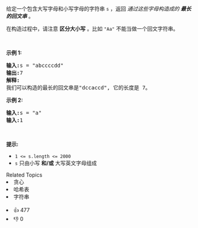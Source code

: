 <p>给定一个包含大写字母和小写字母的字符串<meta charset="UTF-8" />&nbsp;<code>s</code>&nbsp;，返回&nbsp;<em>通过这些字母构造成的 <strong>最长的回文串</strong></em>&nbsp;。</p>

<p>在构造过程中，请注意 <strong>区分大小写</strong> 。比如&nbsp;<code>"Aa"</code>&nbsp;不能当做一个回文字符串。</p>

<p>&nbsp;</p>

<p><strong>示例 1: </strong></p>

<pre>
<strong>输入:</strong>s = "abccccdd"
<strong>输出:</strong>7
<strong>解释:</strong>
我们可以构造的最长的回文串是"dccaccd", 它的长度是 7。
</pre>

<p><strong>示例 2:</strong></p>

<pre>
<strong>输入:</strong>s = "a"
<strong>输入:</strong>1
</pre>

<p>&nbsp;</p>

<p><strong>提示:</strong></p>

<ul>
	<li><code>1 &lt;= s.length &lt;= 2000</code></li>
	<li><code>s</code>&nbsp;只由小写 <strong>和/或</strong> 大写英文字母组成</li>
</ul>
<div><div>Related Topics</div><div><li>贪心</li><li>哈希表</li><li>字符串</li></div></div><br><div><li>👍 477</li><li>👎 0</li></div>